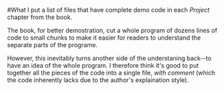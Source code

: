 #What
I put a list of files that have complete demo code in each *Project* chapter
from the book. 

The book, for better demostration, cut a whole program of dozens lines of code
to small chunks to make it easier for readers to understand the separate parts
of the programe. 

However, this inevitably turns another side of the understaning back--to have an idea of the whole program. I therefore think it's good to put together all the pieces of the code into a single file, *with comment* (which the code inherently lacks due to the author's explaination style). 

